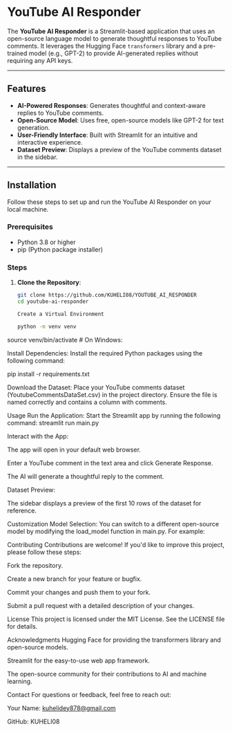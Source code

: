 # YouTube AI Responder

The **YouTube AI Responder** is a Streamlit-based application that uses an open-source language model to generate thoughtful responses to YouTube comments. It leverages the Hugging Face `transformers` library and a pre-trained model (e.g., GPT-2) to provide AI-generated replies without requiring any API keys.

---

## Features

- **AI-Powered Responses**: Generates thoughtful and context-aware replies to YouTube comments.
- **Open-Source Model**: Uses free, open-source models like GPT-2 for text generation.
- **User-Friendly Interface**: Built with Streamlit for an intuitive and interactive experience.
- **Dataset Preview**: Displays a preview of the YouTube comments dataset in the sidebar.

---

## Installation

Follow these steps to set up and run the YouTube AI Responder on your local machine.

### Prerequisites

- Python 3.8 or higher
- pip (Python package installer)

### Steps

1. **Clone the Repository**:
   ```bash
   git clone https://github.com/KUHELI08/YOUTUBE_AI_RESPONDER
   cd youtube-ai-responder

   Create a Virtual Environment

   python -m venv venv
   ```

source venv/bin/activate  # On Windows:

Install Dependencies:
Install the required Python packages using the following command:

pip install -r requirements.txt

Download the Dataset:
Place your YouTube comments dataset (YoutubeCommentsDataSet.csv) in the project directory. Ensure the file is named correctly and contains a column with comments.

Usage
Run the Application:
Start the Streamlit app by running the following command:
streamlit run main.py

Interact with the App:

The app will open in your default web browser.

Enter a YouTube comment in the text area and click Generate Response.

The AI will generate a thoughtful reply to the comment.

Dataset Preview:

The sidebar displays a preview of the first 10 rows of the dataset for reference.

Customization
Model Selection:
You can switch to a different open-source model by modifying the load_model function in main.py. For example:

Contributing
Contributions are welcome! If you'd like to improve this project, please follow these steps:

Fork the repository.

Create a new branch for your feature or bugfix.

Commit your changes and push them to your fork.

Submit a pull request with a detailed description of your changes.

License
This project is licensed under the MIT License. See the LICENSE file for details.

Acknowledgments
Hugging Face for providing the transformers library and open-source models.

Streamlit for the easy-to-use web app framework.

The open-source community for their contributions to AI and machine learning.

Contact
For questions or feedback, feel free to reach out:

Your Name: kuhelidey878@gmail.com

GitHub: KUHELI08
